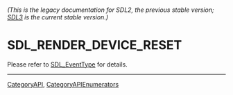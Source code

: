 ###### (This is the legacy documentation for SDL2, the previous stable version; [SDL3](https://wiki.libsdl.org/SDL3/) is the current stable version.)
# SDL_RENDER_DEVICE_RESET

Please refer to [SDL_EventType](SDL_EventType) for details.

----
[CategoryAPI](CategoryAPI), [CategoryAPIEnumerators](CategoryAPIEnumerators)

